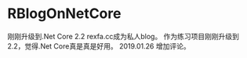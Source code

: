 # RBlogOnNetCore
刚刚升级到.Net Core 2.2
rexfa.cc成为私人blog。
作为练习项目刚刚升级到2.2，觉得.Net Core真是真是好用。
2019.01.26 增加评论。
